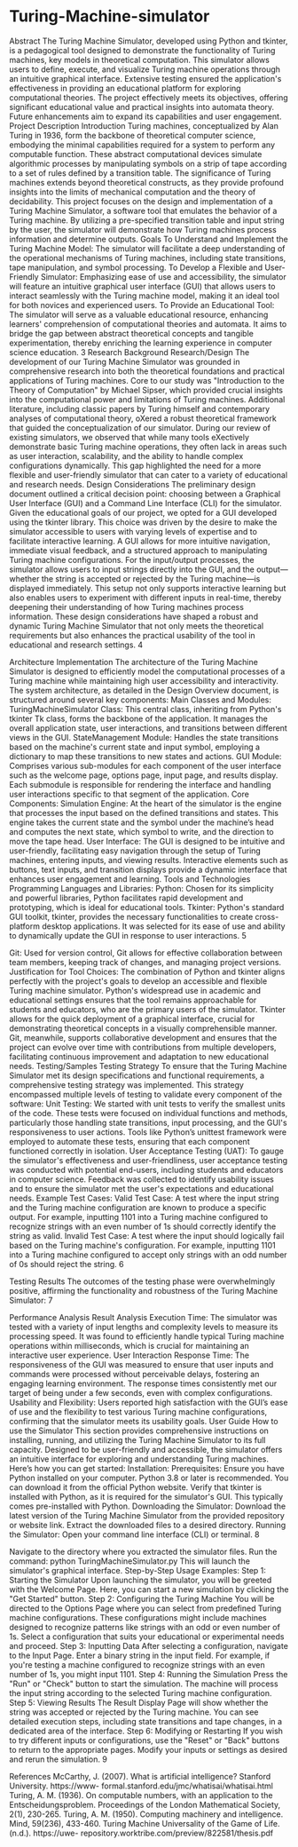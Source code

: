 # Turing-Machine-simulator

Abstract
The Turing Machine Simulator, developed using Python and tkinter, is a pedagogical tool designed to demonstrate the functionality of Turing machines, key models in theoretical computation. This simulator allows users to define, execute, and visualize Turing machine operations through an intuitive graphical interface. Extensive testing ensured the application's effectiveness in providing an educational platform for exploring computational theories. The project effectively meets its objectives, offering significant educational value and practical insights into automata theory. Future enhancements aim to expand its capabilities and user engagement.
Project Description
Introduction
Turing machines, conceptualized by Alan Turing in 1936, form the backbone of theoretical computer science, embodying the minimal capabilities required for a system to perform any computable function. These abstract computational devices simulate algorithmic processes by manipulating symbols on a strip of tape according to a set of rules defined by a transition table. The significance of Turing machines extends beyond theoretical constructs, as they provide profound insights into the limits of mechanical computation and the theory of decidability. This project focuses on the design and implementation of a Turing Machine Simulator, a software tool that emulates the behavior of a Turing machine. By utilizing a pre-specified transition table and input string by the user, the simulator will demonstrate how Turing machines process information and determine outputs.
Goals
To Understand and Implement the Turing Machine Model: The simulator will facilitate a deep understanding of the operational mechanisms of Turing machines, including state transitions, tape manipulation, and symbol processing.
To Develop a Flexible and User-Friendly Simulator: Emphasizing ease of use and accessibility, the simulator will feature an intuitive graphical user interface (GUI) that allows users to interact seamlessly with the Turing machine model, making it an ideal tool for both novices and experienced users.
To Provide an Educational Tool: The simulator will serve as a valuable educational resource, enhancing learners' comprehension of computational theories and automata. It aims to bridge the gap between abstract theoretical concepts and tangible experimentation, thereby enriching the learning experience in computer science education.
3
Research Background
Research/Design
The development of our Turing Machine Simulator was grounded in comprehensive research into both the theoretical foundations and practical applications of Turing machines. Core to our study was "Introduction to the Theory of Computation" by Michael Sipser, which provided crucial insights into the computational power and limitations of Turing machines. Additional literature, including classic papers by Turing himself and contemporary analyses of computational theory, oXered a robust theoretical framework that guided the conceptualization of our simulator.
During our review of existing simulators, we observed that while many tools eXectively demonstrate basic Turing machine operations, they often lack in areas such as user interaction, scalability, and the ability to handle complex configurations dynamically. This gap highlighted the need for a more flexible and user-friendly simulator that can cater to a variety of educational and research needs.
Design Considerations
The preliminary design document outlined a critical decision point: choosing between a Graphical User Interface (GUI) and a Command Line Interface (CLI) for the simulator. Given the educational goals of our project, we opted for a GUI developed using the tkinter library. This choice was driven by the desire to make the simulator accessible to users with varying levels of expertise and to facilitate interactive learning. A GUI allows for more intuitive navigation, immediate visual feedback, and a structured approach to manipulating Turing machine configurations.
For the input/output processes, the simulator allows users to input strings directly into the GUI, and the output—whether the string is accepted or rejected by the Turing machine—is displayed immediately. This setup not only supports interactive learning but also enables users to experiment with different inputs in real-time, thereby deepening their understanding of how Turing machines process information.
These design considerations have shaped a robust and dynamic Turing Machine Simulator that not only meets the theoretical requirements but also enhances the practical usability of the tool in educational and research settings.
4

Architecture
Implementation
The architecture of the Turing Machine Simulator is designed to efficiently model the computational processes of a Turing machine while maintaining high user accessibility and interactivity. The system architecture, as detailed in the Design Overview document, is structured around several key components:
Main Classes and Modules:
TuringMachineSimulator Class: This central class, inheriting from Python's tkinter Tk class, forms the backbone of the application. It manages the overall application state, user interactions, and transitions between different views in the GUI.
StateManagement Module: Handles the state transitions based on the machine's current state and input symbol, employing a dictionary to map these transitions to new states and actions.
GUI Module: Comprises various sub-modules for each component of the user interface such as the welcome page, options page, input page, and results display. Each submodule is responsible for rendering the interface and handling user interactions specific to that segment of the application.
Core Components:
Simulation Engine: At the heart of the simulator is the engine that processes the input based on the defined transitions and states. This engine takes the current state and the symbol under the machine’s head and computes the next state, which symbol to write, and the direction to move the tape head.
User Interface: The GUI is designed to be intuitive and user-friendly, facilitating easy navigation through the setup of Turing machines, entering inputs, and viewing results. Interactive elements such as buttons, text inputs, and transition displays provide a dynamic interface that enhances user engagement and learning.
Tools and Technologies
Programming Languages and Libraries:
Python: Chosen for its simplicity and powerful libraries, Python facilitates rapid development and prototyping, which is ideal for educational tools.
Tkinter: Python's standard GUI toolkit, tkinter, provides the necessary functionalities to create cross-platform desktop applications. It was selected for its ease of use and ability to dynamically update the GUI in response to user interactions.
5

Git: Used for version control, Git allows for effective collaboration between team members, keeping track of changes, and managing project versions.
Justification for Tool Choices:
The combination of Python and tkinter aligns perfectly with the project's goals to develop an accessible and flexible Turing machine simulator. Python's widespread use in academic and educational settings ensures that the tool remains approachable for students and educators, who are the primary users of the simulator. Tkinter allows for the quick deployment of a graphical interface, crucial for demonstrating theoretical concepts in a visually comprehensible manner. Git, meanwhile, supports collaborative development and ensures that the project can evolve over time with contributions from multiple developers, facilitating continuous improvement and adaptation to new educational needs.
Testing/Samples
Testing Strategy
To ensure that the Turing Machine Simulator met its design specifications and functional requirements, a comprehensive testing strategy was implemented. This strategy encompassed multiple levels of testing to validate every component of the software:
Unit Testing: We started with unit tests to verify the smallest units of the code. These tests were focused on individual functions and methods, particularly those handling state transitions, input processing, and the GUI's responsiveness to user actions. Tools like Python’s unittest framework were employed to automate these tests, ensuring that each component functioned correctly in isolation.
User Acceptance Testing (UAT): To gauge the simulator's effectiveness and user-friendliness, user acceptance testing was conducted with potential end-users, including students and educators in computer science. Feedback was collected to identify usability issues and to ensure the simulator met the user's expectations and educational needs.
Example Test Cases:
Valid Test Case: A test where the input string and the Turing machine configuration are known to produce a specific output. For example, inputting 1101 into a Turing machine configured to recognize strings with an even number of 1s should correctly identify the string as valid.
Invalid Test Case: A test where the input should logically fail based on the Turing machine's configuration. For example, inputting 1101 into a Turing machine configured to accept only strings with an odd number of 0s should reject the string.
6

Testing Results
The outcomes of the testing phase were overwhelmingly positive, affirming the functionality and robustness of the Turing Machine Simulator:
7
  
Performance Analysis
Result Analysis
Execution Time: The simulator was tested with a variety of input lengths and complexity levels to measure its processing speed. It was found to efficiently handle typical Turing machine operations within milliseconds, which is crucial for maintaining an interactive user experience.
User Interaction Response Time: The responsiveness of the GUI was measured to ensure that user inputs and commands were processed without perceivable delays, fostering an engaging learning environment. The response times consistently met our target of being under a few seconds, even with complex configurations.
Usability and Flexibility: Users reported high satisfaction with the GUI’s ease of use and the flexibility to test various Turing machine configurations, confirming that the simulator meets its usability goals.
User Guide How to use the Simulator
This section provides comprehensive instructions on installing, running, and utilizing the Turing Machine Simulator to its full capacity. Designed to be user-friendly and accessible, the simulator offers an intuitive interface for exploring and understanding Turing machines. Here’s how you can get started:
Installation:
Prerequisites:
Ensure you have Python installed on your computer. Python 3.8 or later is recommended. You can download it from the official Python website.
Verify that tkinter is installed with Python, as it is required for the simulator's GUI. This typically comes pre-installed with Python.
Downloading the Simulator:
Download the latest version of the Turing Machine Simulator from the provided repository or website link.
Extract the downloaded files to a desired directory. Running the Simulator:
Open your command line interface (CLI) or terminal.
8

Navigate to the directory where you extracted the simulator files. Run the command: python TuringMachineSimulator.py
This will launch the simulator's graphical interface.
Step-by-Step Usage Examples: Step 1: Starting the Simulator
Upon launching the simulator, you will be greeted with the Welcome Page. Here, you can start a new simulation by clicking the "Get Started" button.
Step 2: Configuring the Turing Machine
You will be directed to the Options Page where you can select from predefined Turing machine configurations. These configurations might include machines designed to recognize patterns like strings with an odd or even number of 1s.
Select a configuration that suits your educational or experimental needs and proceed.
Step 3: Inputting Data
After selecting a configuration, navigate to the Input Page.
Enter a binary string in the input field. For example, if you're testing a machine configured to recognize strings with an even number of 1s, you might input 1101.
Step 4: Running the Simulation
Press the "Run" or "Check" button to start the simulation.
The machine will process the input string according to the selected Turing machine configuration.
Step 5: Viewing Results
The Result Display Page will show whether the string was accepted or rejected by the Turing machine.
You can see detailed execution steps, including state transitions and tape changes, in a dedicated area of the interface.
Step 6: Modifying or Restarting
If you wish to try different inputs or configurations, use the "Reset" or "Back" buttons to return to the appropriate pages.
Modify your inputs or settings as desired and rerun the simulation.
9

References
McCarthy, J. (2007). What is artificial intelligence? Stanford University. https://www- formal.stanford.edu/jmc/whatisai/whatisai.html
Turing, A. M. (1936). On computable numbers, with an application to the Entscheidungsproblem. Proceedings of the London Mathematical Society, 2(1), 230-265.
Turing, A. M. (1950). Computing machinery and intelligence. Mind, 59(236), 433-460.
Turing Machine Universality of the Game of Life. (n.d.). https://uwe- repository.worktribe.com/preview/822581/thesis.pdf
